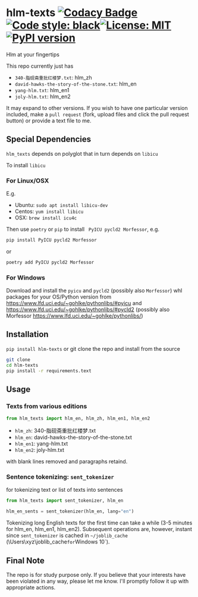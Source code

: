 # hlm-texts [![Codacy Badge](https://api.codacy.com/project/badge/Grade/31c6bcb6723942a3bb12474cd7e74dac)](https://app.codacy.com/gh/ffreemt/hlm-texts?utm_source=github.com&utm_medium=referral&utm_content=ffreemt/hlm-texts&utm_campaign=Badge_Grade)[![Code style: black](https://img.shields.io/badge/code%20style-black-000000.svg)](https://github.com/psf/black)[![License: MIT](https://img.shields.io/badge/License-MIT-yellow.svg)](https://opensource.org/licenses/MIT)[![PyPI version](https://badge.fury.io/py/hlm-texts.svg)](https://badge.fury.io/py/hlm-texts)

Hlm at your fingertips

This repo currently just has
  * `340-脂砚斋重批红楼梦.txt`: hlm_zh
  * `david-hawks-the-story-of-the-stone.txt`: hlm_en
  * `yang-hlm.txt`: hlm_en1
  * `joly-hlm.txt`: hlm_en2

It may expand to other versions. If you wish to have one particular version included, make a `pull request` (fork, upload files and click the pull request button) or provide a text file to me.

## Special Dependencies

`hlm_texts` depends on polyglot that in turn depends on `libicu`

To install `libicu`
### For Linux/OSX

E.g.
* Ubuntu: `sudo apt install libicu-dev`
* Centos: `yum install libicu`
* OSX: `brew install icu4c`

Then use `poetry` or `pip` to install ` PyICU pycld2 Morfessor`, e.g.
```bash
pip install PyICU pycld2 Morfessor
```
or
```python
poetry add PyICU pycld2 Morfessor
```
### For Windows

Download and install the `pyicu` and `pycld2` (possibly also `Morfessor`) whl packages for your OS/Python version from https://www.lfd.uci.edu/~gohlke/pythonlibs/#pyicu and https://www.lfd.uci.edu/~gohlke/pythonlibs/#pycld2 (possibly also Morfessor https://www.lfd.uci.edu/~gohlke/pythonlibs/)

## Installation

`pip install hlm-texts`
or git clone the repo and install from the source
```bash
git clone
cd hlm-texts
pip install -r requirements.text
```

## Usage

### Texts from various editions
```python
from hlm_texts import hlm_en, hlm_zh, hlm_en1, hlm_en2
```

* `hlm_zh`: 340-脂砚斋重批红楼梦.txt
* `hlm_en`: david-hawks-the-story-of-the-stone.txt
* `hlm_en1`: yang-hlm.txt
* `hlm_en2`: joly-hlm.txt

with blank lines removed and paragraphs retaind.

### Sentence tokenizing: `sent_tokenizer`

for tokenizing text or list of texts into sentences
```python
from hlm_texts import sent_tokenizer, hlm_en

hlm_en_sents = sent_tokenizer(hlm_en, lang="en")
```
Tokenizing long English texts for the first time can take a while (3-5 minutes for hlm_en, hlm_en1, hlm_en2). Subsequent operations are, however, instant since ``sent_tokenizer`` is cached in ``~/joblib_cache`` (\Users\xyz\joblib_cache` for `Windows 10`).

## Final Note

The repo is for study purpose only. If you believe that your interests have been violated in any way, please let me know. I'll promptly follow it up with appropriate actions.